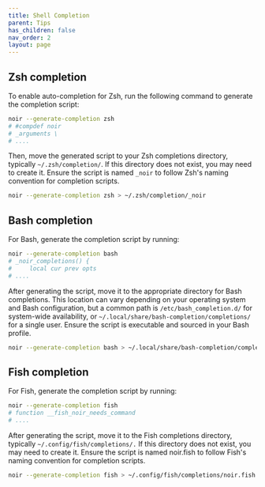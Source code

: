 ```yaml
---
title: Shell Completion
parent: Tips
has_children: false
nav_order: 2
layout: page
---
```


## Zsh completion

To enable auto-completion for Zsh, run the following command to generate the completion script:

```bash
noir --generate-completion zsh
# #compdef noir
# _arguments \
# ....
```

Then, move the generated script to your Zsh completions directory, typically `~/.zsh/completion/`. If this directory does not exist, you may need to create it. Ensure the script is named `_noir` to follow Zsh's naming convention for completion scripts.

```bash
noir --generate-completion zsh > ~/.zsh/completion/_noir
```

## Bash completion

For Bash, generate the completion script by running:

```bash
noir --generate-completion bash
# _noir_completions() {
#     local cur prev opts
# ....
```

After generating the script, move it to the appropriate directory for Bash completions. This location can vary depending on your operating system and Bash configuration, but a common path is `/etc/bash_completion.d/` for system-wide availability, or `~/.local/share/bash-completion/completions/` for a single user. Ensure the script is executable and sourced in your Bash profile.

```bash
noir --generate-completion bash > ~/.local/share/bash-completion/completions/noir
```

## Fish completion

For Fish, generate the completion script by running:

```bash
noir --generate-completion fish
# function __fish_noir_needs_command
# ....
```

After generating the script, move it to the Fish completions directory, typically `~/.config/fish/completions/.` If this directory does not exist, you may need to create it. Ensure the script is named noir.fish to follow Fish's naming convention for completion scripts.

```bash
noir --generate-completion fish > ~/.config/fish/completions/noir.fish
```